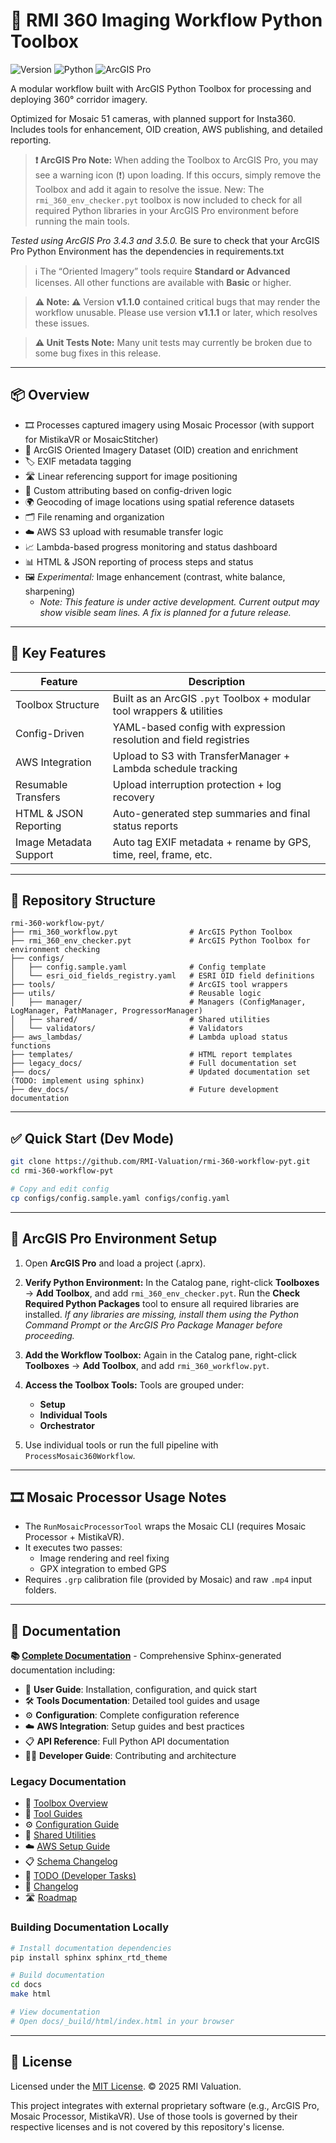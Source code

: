 
# 🧰 RMI 360 Imaging Workflow Python Toolbox

![Version](https://img.shields.io/badge/version-v1.1.1-blue) ![Python](https://img.shields.io/badge/python-3.11%2B-blue) ![ArcGIS Pro](https://img.shields.io/badge/ArcGIS_Pro-3.4|3.5-green)

A modular workflow built with ArcGIS Python Toolbox for processing and deploying 360° corridor imagery.

Optimized for Mosaic 51 cameras, with planned support for Insta360. Includes tools for enhancement, OID creation, AWS publishing, and detailed reporting.

> **❗ ArcGIS Pro Note:** When adding the Toolbox to ArcGIS Pro, you may see a warning icon (❗) upon loading. If this occurs, simply remove the Toolbox and add it again to resolve the issue.
New: The `rmi_360_env_checker.pyt` toolbox is now included to check for all required Python libraries in your ArcGIS Pro environment before running the main tools.

*Tested using ArcGIS Pro 3.4.3 and 3.5.0.* Be sure to check that your ArcGIS Pro Python Environment has the dependencies in requirements.txt

> ℹ️ The “Oriented Imagery” tools require **Standard or Advanced** licenses. All other functions are available with **Basic** or higher.

> **⚠️ Note: ⚠️**
> Version **v1.1.0** contained critical bugs that may render the workflow unusable.
> Please use version **v1.1.1** or later, which resolves these issues.

> **⚠️ Unit Tests Note:** Many unit tests may currently be broken due to some bug fixes in this release.


---

## 📦 Overview

- 🎞️ Processes captured imagery using Mosaic Processor (with support for MistikaVR or MosaicStitcher)
- 🧭 ArcGIS Oriented Imagery Dataset (OID) creation and enrichment
- 🏷️ EXIF metadata tagging
- 🛣️ Linear referencing support for image positioning
- 🧩 Custom attributing based on config-driven logic
- 🌍 Geocoding of image locations using spatial reference datasets
- 🗂️ File renaming and organization
- ☁️ AWS S3 upload with resumable transfer logic
- 📈 Lambda-based progress monitoring and status dashboard
- 📊 HTML & JSON reporting of process steps and status
- 🖼️ _Experimental:_ Image enhancement (contrast, white balance, sharpening)
  - _Note: This feature is under active development. Current output may show visible seam lines. A fix is planned for a future release._

---

## 🧩 Key Features

| Feature                | Description                                                                 |
|------------------------|-----------------------------------------------------------------------------|
| Toolbox Structure      | Built as an ArcGIS `.pyt` Toolbox + modular tool wrappers & utilities       |
| Config-Driven          | YAML-based config with expression resolution and field registries           |
| AWS Integration        | Upload to S3 with TransferManager + Lambda schedule tracking                |
| Resumable Transfers    | Upload interruption protection + log recovery                              |
| HTML & JSON Reporting  | Auto-generated step summaries and final status reports                      |
| Image Metadata Support | Auto tag EXIF metadata + rename by GPS, time, reel, frame, etc.             |

---

## 📁 Repository Structure

```
rmi-360-workflow-pyt/
├── rmi_360_workflow.pyt                # ArcGIS Python Toolbox
├── rmi_360_env_checker.pyt             # ArcGIS Python Toolbox for environment checking
├── configs/
│   ├── config.sample.yaml              # Config template
│   └── esri_oid_fields_registry.yaml   # ESRI OID field definitions
├── tools/                              # ArcGIS tool wrappers
├── utils/                              # Reusable logic
│   ├── manager/                        # Managers (ConfigManager, LogManager, PathManager, ProgressorManager)
│   ├── shared/                         # Shared utilities
│   └── validators/                     # Validators
├── aws_lambdas/                        # Lambda upload status functions
├── templates/                          # HTML report templates
├── legacy_docs/                        # Full documentation set
├── docs/                               # Updated documentation set  (TODO: implement using sphinx)
├── dev_docs/                           # Future development documentation
```

---

## ✅ Quick Start (Dev Mode)

```bash
git clone https://github.com/RMI-Valuation/rmi-360-workflow-pyt.git
cd rmi-360-workflow-pyt

# Copy and edit config
cp configs/config.sample.yaml configs/config.yaml
```

---

## 🧭 ArcGIS Pro Environment Setup

1. Open **ArcGIS Pro** and load a project (.aprx).
2. **Verify Python Environment:**
   In the Catalog pane, right-click **Toolboxes** → **Add Toolbox**, and add `rmi_360_env_checker.pyt`.
   Run the **Check Required Python Packages** tool to ensure all required libraries are installed.
   *If any libraries are missing, install them using the Python Command Prompt or the ArcGIS Pro Package Manager before proceeding.*

3. **Add the Workflow Toolbox:**
   Again in the Catalog pane, right-click **Toolboxes** → **Add Toolbox**, and add `rmi_360_workflow.pyt`.

4. **Access the Toolbox Tools:**
   Tools are grouped under:
   - **Setup**
   - **Individual Tools**
   - **Orchestrator**

5. Use individual tools or run the full pipeline with `ProcessMosaic360Workflow`.
---

## 🎞 Mosaic Processor Usage Notes

- The `RunMosaicProcessorTool` wraps the Mosaic CLI (requires Mosaic Processor + MistikaVR).
- It executes two passes:
  - Image rendering and reel fixing
  - GPX integration to embed GPS
- Requires `.grp` calibration file (provided by Mosaic) and raw `.mp4` input folders.

---

## 📖 Documentation

**📚 [Complete Documentation](https://camrex.github.io/rmi-360-workflow-pyt/)** - Comprehensive Sphinx-generated documentation including:

- 🚀 **User Guide**: Installation, configuration, and quick start
- 🛠️ **Tools Documentation**: Detailed tool guides and usage
- ⚙️ **Configuration**: Complete configuration reference
- ☁️ **AWS Integration**: Setup guides and best practices
- 📋 **API Reference**: Full Python API documentation
- 👨‍💻 **Developer Guide**: Contributing and architecture

### Legacy Documentation

- 📘 [Toolbox Overview](docs_legacy/TOOL_OVERVIEW.md)
- 🔧 [Tool Guides](docs_legacy/TOOL_GUIDES.md)
- ⚙️ [Configuration Guide](docs_legacy/CONFIG_GUIDE.md)
- 🧰 [Shared Utilities](docs_legacy/UTILITIES.md)
- ☁️ [AWS Setup Guide](docs_legacy/AWS_SETUP_GUIDE.md)
- 📋 [Schema Changelog](docs_legacy/SCHEMA_CHANGELOG.md)
- 📄 [TODO (Developer Tasks)](./TODO.md)
- 📝 [Changelog](./CHANGELOG.md)
- 🛣 [Roadmap](docs_legacy/ROADMAP.md)

### Building Documentation Locally

```bash
# Install documentation dependencies
pip install sphinx sphinx_rtd_theme

# Build documentation
cd docs
make html

# View documentation
# Open docs/_build/html/index.html in your browser
```

---

## 📝 License

Licensed under the [MIT License](./LICENSE).
© 2025 RMI Valuation.

This project integrates with external proprietary software (e.g., ArcGIS Pro, Mosaic Processor, MistikaVR).
Use of those tools is governed by their respective licenses and is not covered by this repository's license.
